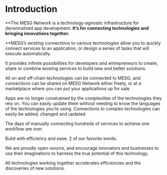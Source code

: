 # Introduction

**The MESG Network is a technology-agnostic infrastructure for decentralized app development. **It’s for connecting technologies and bringing innovations together.**  
  
**MESG’s existing connections to various technologies allow you to quickly connect services to an application, or design a series of tasks that will execute automatically.  
  
It provides infinite possibilities for developers and entrepreneurs to create, share or combine existing services to build new and better solutions. 

All on and off-chain technologies can be connected to MESG, and connections can be shared on MESG Network either freely, or at a marketplace where you can put your applications up for sale.  
  
Apps are no longer constrained by the complexities of the technologies they rely on. You can easily update them without needing to know the languages of the technologies you’re using. Connections to complex technologies can easily be added, changed and updated. 

The days of manually connecting hundreds of services to achieve one workflow are over.

Build with efficiency and ease. 2 of our favorite words.

We are proudly open-source, and encourage innovators and businesses to use their imaginations to harness the true potential of this technology.

All technologies working together accelerates efficiencies and the discoveries of new solutions.



## 



